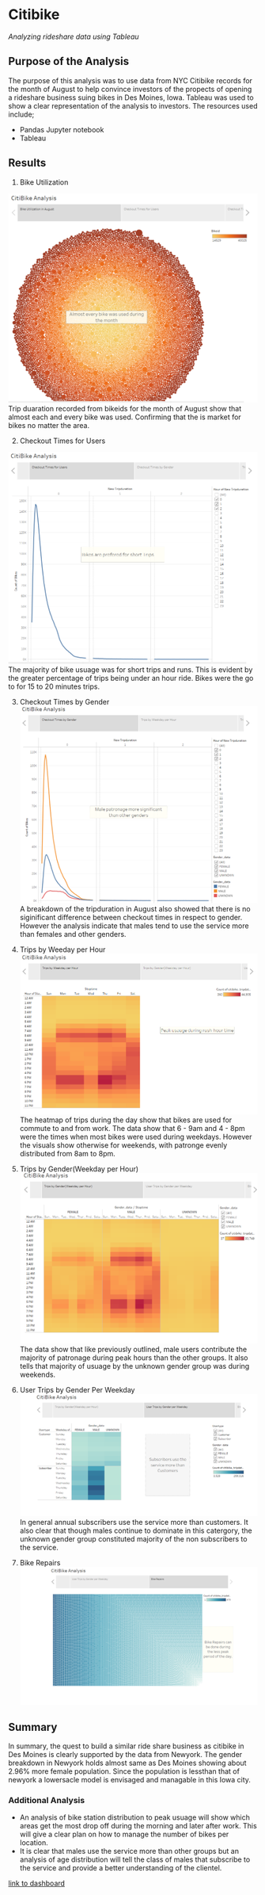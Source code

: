# Citibike
 _Analyzing rideshare data using Tableau_
 
 
 ## Purpose of the Analysis
 
The purpose of this analysis was to use data from NYC Citibike records for the month of August to help convince investors of the propects of opening a rideshare business suing bikes in Des Moines, Iowa. 
Tableau was used to show a clear representation of the analysis to investors.
The resources used include;
- Pandas Jupyter notebook
- Tableau


## Results
1. Bike Utilization

![](https://github.com/emmanuelbrim/bikesharing/blob/main/Images/story1.PNG)
Trip duaration recorded from bikeids for the month of August show that almost each and every bike was used. 
Confirming that the is market for bikes no matter the area. 


2. Checkout Times for Users

![](https://github.com/emmanuelbrim/bikesharing/blob/main/Images/story2.PNG)
The majority of bike usuage was for short trips and runs. This is evident by the greater percentage of trips being under an hour ride.
Bikes were the go to for 15 to 20 minutes trips.

3. Checkout Times by Gender
![](https://github.com/emmanuelbrim/bikesharing/blob/main/Images/story3.PNG) 
A breakdown of the tripduration in August also showed that there is no siginificant difference between checkout times in respect to gender. 
However the analysis indicate that males tend to use the service more than females and other genders. 

4. Trips by Weeday per Hour
![](https://github.com/emmanuelbrim/bikesharing/blob/main/Images/story4.PNG)
The heatmap of trips during the day show that bikes are used for commute to and from work. The data show that 6 - 9am and 4 - 8pm were the times when most bikes were used during weekdays.
However the visuals show otherwise for weekends, with patronge evenly distributed from 8am to 8pm. 

5. Trips by Gender(Weekday per Hour)
![](https://github.com/emmanuelbrim/bikesharing/blob/main/Images/Story5.PNG)
The data show that like previously outlined, male users contribute the majority of patronage during peak hours than the other groups.
It also tells that majority of usuage by the unknown gender group was during weekends.

6. User Trips by Gender Per Weekday
![](https://github.com/emmanuelbrim/bikesharing/blob/main/Images/story6.PNG)
In general annual subscribers use the service more than customers. It also clear that though males continue to dominate in this catergory, the unknown gender group constituted majority of the non subscribers to the service. 

7. Bike Repairs
![](https://github.com/emmanuelbrim/bikesharing/blob/main/Images/story7.PNG)
 
 ## Summary
 In summary, the quest to build a similar ride share business as citibike in Des Moines is clearly supported by the data from Newyork. 
 The gender breakdown in Newyork holds almost same as Des Moines showing about 2.96% more female population. Since the population is lessthan that of newyork a lowersacle model is envisaged and managable in this Iowa city. 
 
### Additional Analysis
- An analysis of bike station distribution to peak usuage will show which areas get the most drop off during the morning and later after work. This will give a clear plan on how to manage the number of bikes per location.
- It is clear that males use the service more than other groups but an analysis of age distribution will tell the class of males that subscribe to the service and provide a better understanding of the clientel. 

[link to dashboard](https://public.tableau.com/app/profile/emmanuel.brim7235/viz/PracticeModule_16534204169600/CitiBikeAnalysis?publish=yes)


 
